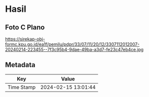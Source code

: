 # Hasil

## Foto C Plano

https://sirekap-obj-formc.kpu.go.id/ea1f/pemilu/pdpr/33/07/11/20/12/3307112012007-20240214-223455--7f3c95b4-9dae-49ba-a3d7-fe23c47eb4ce.jpg


## Metadata

| Key        | Value               |
| ---------- | ------------------- |
| Time Stamp | 2024-02-15 13:01:44 |



